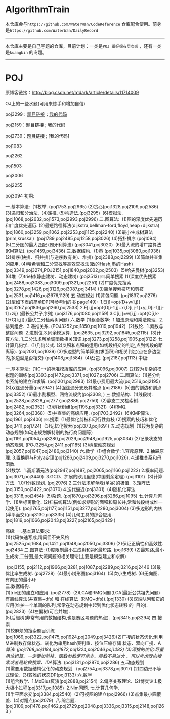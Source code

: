 # AlgorithmTrain

本仓库会与`https://github.com/WaterWan/CodeReference` 仓库配合使用。前身是`https://github.com/WaterWan/DailyRecord`

---------------------

本仓库主要是自己写题的仓库，目前计划：一类是`POJ 很好很有层次感` ，还有一类是`kuangbin` 的专题。

-----------------

# POJ

原博客链接：http://blog.csdn.net/a1dark/article/details/11714009

OJ上的一些水题(可用来练手和增加自信) 

poj3299：[题目链接](http://poj.org/problem?id=3299])；[我的代码](https://github.com/WaterWan/AlgorithmTrain/blob/master/%E5%BE%88%E5%A5%BD%E5%BE%88%E6%9C%89%E5%B1%82%E6%AC%A1%E6%84%9F/3299.cpp)

poj2159：[题目链接](http://poj.org/problem?id=2159) ; [我的代码](https://github.com/WaterWan/AlgorithmTrain/blob/master/%E5%BE%88%E5%A5%BD%E5%BE%88%E6%9C%89%E5%B1%82%E6%AC%A1%E6%84%9F/2159.cpp)

poj2739：[题目链接](http://poj.org/problem?id=2739) ; [我的代码]

poj1083

poj2262

poj1503

poj3006

poj2255

poj3094
初期:

一.基本算法: 
​     (1)枚举. (poj1753,poj2965) 
​     (2)贪心(poj1328,poj2109,poj2586) 
​     (3)递归和分治法. 
​     (4)递推. 
​     (5)构造法.(poj3295) 
​     (6)模拟法.(poj1068,poj2632,poj1573,poj2993,poj2996) 
二.图算法: 
​     (1)图的深度优先遍历和广度优先遍历. 
​     (2)最短路径算法(dijkstra,bellman-ford,floyd,heap+dijkstra) 
​        (poj1860,poj3259,poj1062,poj2253,poj1125,poj2240) 
​     (3)最小生成树算法(prim,kruskal) 
​        (poj1789,poj2485,poj1258,poj3026) 
​     (4)拓扑排序 (poj1094) 
​     (5)二分图的最大匹配 (匈牙利算法) (poj3041,poj3020) 
​     (6)最大流的增广路算法(KM算法). (poj1459,poj3436) 
三.数据结构. 
​     (1)串 (poj1035,poj3080,poj1936) 
​     (2)排序(快排、归并排(与逆序数有关)、堆排) (poj2388,poj2299) 
​     (3)简单并查集的应用. 
​     (4)哈希表和二分查找等高效查找法(数的Hash,串的Hash)    
​        (poj3349,poj3274,POJ2151,poj1840,poj2002,poj2503) 
​     (5)哈夫曼树(poj3253) 
​     (6)堆 
​     (7)trie树(静态建树、动态建树) (poj2513) 
四.简单搜索 
​     (1)深度优先搜索 (poj2488,poj3083,poj3009,poj1321,poj2251) 
​     (2)广度优先搜索(poj3278,poj1426,poj3126,poj3087.poj3414) 
​     (3)简单搜索技巧和剪枝(poj2531,poj1416,poj2676,1129) 
五.动态规划 
​     (1)背包问题. (poj1837,poj1276) 
​     (2)型如下表的简单DP(可参考lrj的书 page149): 
​       1.E[j]=opt{D+w(i,j)} (poj3267,poj1836,poj1260,poj2533) 
​       2.E[i,j]=opt{D[i-1,j]+xi,D[i,j-1]+yj,D[i-1][j-1]+zij} (最长公共子序列) 
​         (poj3176,poj1080,poj1159) 
​       3.C[i,j]=w[i,j]+opt{C[i,k-1]+C[k,j]}.(最优二分检索树问题) 
六.数学 
​     (1)组合数学: 
​        1.加法原理和乘法原理. 
​        2.排列组合. 
​        3.递推关系. 
​          (POJ3252,poj1850,poj1019,poj1942) 
​     (2)数论. 
​        1.素数与整除问题 
​        2.进制位. 
​        3.同余模运算. 
​          (poj2635, poj3292,poj1845,poj2115) 
​     (3)计算方法. 
​        1.二分法求解单调函数相关知识.(poj3273,poj3258,poj1905,poj3122) 
七.计算几何学. 
​     (1)几何公式. 
​     (2)叉积和点积的运用(如线段相交的判定,点到线段的距离等). (poj2031,poj1039)
​     (3)多边型的简单算法(求面积)和相关判定(点在多边型内,多边型是否相交) 
​         (poj1408,poj1584) 
​     (4)凸包. (poj2187,poj1113)
中级:

一.基本算法: 
​     (1)C++的标准模版库的应用. (poj3096,poj3007) 
​     (2)较为复杂的模拟题的训练(poj3393,poj1472,poj3371,poj1027,poj2706) 
二.图算法: 
​     (1)差分约束系统的建立和求解. (poj1201,poj2983) 
​     (2)最小费用最大流(poj2516,poj2195) 
​     (3)双连通分量(poj2942) 
​     (4)强连通分支及其缩点.(poj2186) 
​     (5)图的割边和割点(poj3352) 
​     (6)最小割模型、网络流规约(poj3308, ) 
三.数据结构. 
​     (1)线段树. (poj2528,poj2828,poj2777,poj2886,poj2750) 
​     (2)静态二叉检索树. (poj2482,poj2352) 
​     (3)树状树组(poj1195,poj3321) 
​     (4)RMQ. (poj3264,poj3368) 
​     (5)并查集的高级应用. (poj1703,2492) 
​     (6)KMP算法. (poj1961,poj2406) 
四.搜索 
​     (1)最优化剪枝和可行性剪枝 
​     (2)搜索的技巧和优化 (poj3411,poj1724) 
​     (3)记忆化搜索(poj3373,poj1691) 
五.动态规划 
​     (1)较为复杂的动态规划(如动态规划解特别的施行商问题等) 
​         (poj1191,poj1054,poj3280,poj2029,poj2948,poj1925,poj3034) 
​     (2)记录状态的动态规划. (POJ3254,poj2411,poj1185) 
​     (3)树型动态规划(poj2057,poj1947,poj2486,poj3140) 
六.数学 
​     (1)组合数学: 
​        1.容斥原理. 
​        2.抽屉原理. 
​        3.置换群与Polya定理(poj1286,poj2409,poj3270,poj1026). 
​        4.递推关系和母函数.        
​     (2)数学. 
​        1.高斯消元法(poj2947,poj1487, poj2065,poj1166,poj1222) 
​        2.概率问题. (poj3071,poj3440) 
​        3.GCD、扩展的欧几里德(中国剩余定理) (poj3101) 
​     (3)计算方法. 
​        1.0/1分数规划. (poj2976) 
​        2.三分法求解单峰(单谷)的极值. 
​        3.矩阵法(poj3150,poj3422,poj3070) 
​        4.迭代逼近(poj3301) 
​     (4)随机化算法(poj3318,poj2454) 
​     (5)杂题. 
​         (poj1870,poj3296,poj3286,poj1095) 
七.计算几何学. 
​        (1)坐标离散化. 
​        (2)扫描线算法(例如求矩形的面积和周长并,常和线段树或堆一起使用). 
​            (poj1765,poj1177,poj1151,poj3277,poj2280,poj3004) 
​        (3)多边形的内核(半平面交)(poj3130,poj3335) 
​        (4)几何工具的综合应用.(poj1819,poj1066,poj2043,poj3227,poj2165,poj3429
)

高级: 
一.基本算法要求:   
​      (1)代码快速写成,精简但不失风格   
​          (poj2525,poj1684,poj1421,poj1048,poj2050,poj3306) 
​      (2)保证正确性和高效性. poj3434 
二.图算法: 
​      (1)度限制最小生成树和第K最短路. (poj1639) 
​      (2)最短路,最小生成树,二分图,最大流问题的相关理论(主要是模型建立和求解)

​         (poj3155, poj2112,poj1966,poj3281,poj1087,poj2289,poj3216,poj2446 
​      (3)最优比率生成树. (poj2728) 
​      (4)最小树形图(poj3164) 
​      (5)次小生成树. 
​      (6)无向图、有向图的最小环    
三.数据结构.   
​      (1)trie图的建立和应用. (poj2778) 
​      (2)LCA和RMQ问题(LCA(最近公共祖先问题) 有离线算法(并查集+dfs) 和 在线算法
​          (RMQ+dfs)).(poj1330) 
​      (3)双端队列和它的应用(维护一个单调的队列,常常在动态规划中起到优化状态转移
的 
​          目的). (poj2823) 
​      (4)左偏树(可合并堆).   
​      (5)后缀树(非常有用的数据结构,也是赛区考题的热点). 
​         (poj3415,poj3294) 
四.搜索   
​      (1)较麻烦的搜索题目训练(poj1069,poj3322,poj1475,poj1924,poj2049,poj3426)
​      (2)广搜的状态优化:利用M进制数存储状态、转化为串用hash表判重、按位压缩存储
状态、双向广搜、A*算法. (poj1768,poj1184,poj1872,poj1324,poj2046,poj1482) 
​      (3)深搜的优化:尽量用位运算、一定要加剪枝、函数参数尽可能少、层数不易过大
、可以考虑双向搜索或者是轮换搜索、IDA*算法. (poj3131,poj2870,poj2286) 
五.动态规划   
​      (1)需要用数据结构优化的动态规划. 
​         (poj2754,poj3378,poj3017) 
​      (2)四边形不等式理论. 
​      (3)较难的状态DP(poj3133) 
六.数学   
​      (1)组合数学. 
​        1.MoBius反演(poj2888,poj2154) 
​        2.偏序关系理论. 
​      (2)博奕论. 
​        1.极大极小过程(poj3317,poj1085) 
​        2.Nim问题. 
七.计算几何学.   
​      (1)半平面求交(poj3384,poj2540) 
​      (2)可视图的建立(poj2966) 
​      (3)点集最小圆覆盖. 
​      (4)对踵点(poj2079) 
​      八.综合题. 
​      (poj3109,poj1478,poj1462,poj2729,poj2048,poj3336,poj3315,poj2148,poj1263
)